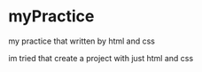 # myPractice
my practice that written by html and css 

im tried that create a project with just html and css 
